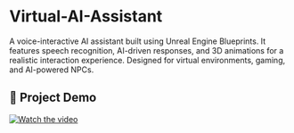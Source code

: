 # Virtual-AI-Assistant
A voice-interactive AI assistant built using Unreal Engine Blueprints. It features speech recognition, AI-driven responses, and 3D animations for a realistic interaction experience. Designed for virtual environments, gaming, and AI-powered NPCs.

## 🎥 Project Demo  
[![Watch the video](https://img.youtube.com/vi/G-EpOCzT-GE/0.jpg)](https://www.youtube.com/watch?v=G-EpOCzT-GE)
